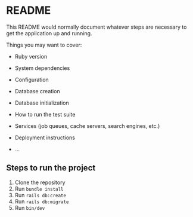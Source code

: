 # README

This README would normally document whatever steps are necessary to get the
application up and running.

Things you may want to cover:

* Ruby version

* System dependencies

* Configuration

* Database creation

* Database initialization

* How to run the test suite

* Services (job queues, cache servers, search engines, etc.)

* Deployment instructions

* ...

## Steps to run the project

1. Clone the repository
2. Run `bundle install`
3. Run `rails db:create`
4. Run `rails db:migrate`
5. Run `bin/dev`
